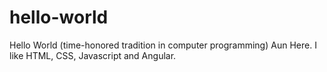# hello-world
Hello World (time-honored tradition in computer programming)
Aun Here. I like HTML, CSS, Javascript and Angular.
